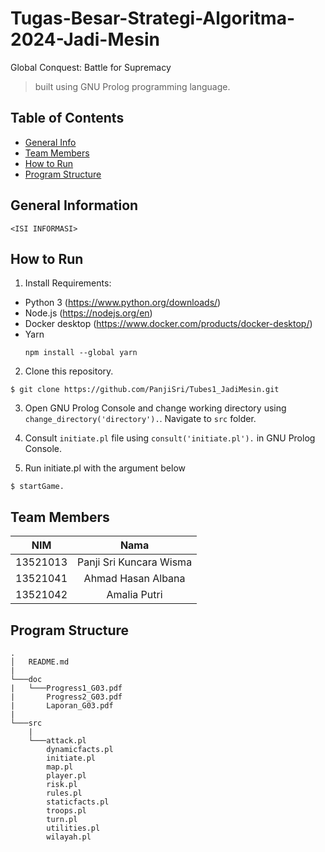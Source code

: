 # Tugas-Besar-Strategi-Algoritma-2024-Jadi-Mesin

<!--
i. Penjelasan singkat algoritma greedy yang diimplementasikan
ii. Requirement program dan instalasi tertentu bila ada
iii. Command atau langkah-langkah dalam meng-compile atau build
program
iv. Author (identitas pembuat)
-->

Global Conquest: Battle for Supremacy

> built using GNU Prolog programming language.

## Table of Contents

- [General Info](#general-information)
- [Team Members](#team-members)
- [How to Run](#how-to-run)
- [Program Structure](#program-structure)

## General Information

```
<ISI INFORMASI>
```

## How to Run

1. Install Requirements:

- Python 3 (https://www.python.org/downloads/)
- Node.js (https://nodejs.org/en)
- Docker desktop (https://www.docker.com/products/docker-desktop/)
- Yarn
  ```
  npm install --global yarn
  ```

2. Clone this repository.

```
$ git clone https://github.com/PanjiSri/Tubes1_JadiMesin.git
```

3. Open GNU Prolog Console and change working directory using `change_directory('directory').`. Navigate to `src` folder.

4. Consult `initiate.pl` file using `consult('initiate.pl').` in GNU Prolog Console.

5. Run initiate.pl with the argument below

```
$ startGame.
```

## Team Members

| **NIM**  |        **Nama**         |
| :------: | :---------------------: |
| 13521013 | Panji Sri Kuncara Wisma |
| 13521041 |   Ahmad Hasan Albana    |
| 13521042 |      Amalia Putri       |

## Program Structure

```
.
│   README.md
|
└───doc
|   └───Progress1_G03.pdf
|       Progress2_G03.pdf
|       Laporan_G03.pdf
|
└───src
    |
    └───attack.pl
        dynamicfacts.pl
        initiate.pl
        map.pl
        player.pl
        risk.pl
        rules.pl
        staticfacts.pl
        troops.pl
        turn.pl
        utilities.pl
        wilayah.pl
```
